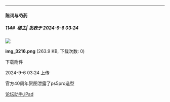 ﻿
*****

####  陈词与芍药  
##### 114#         楼主| 发表于 2024-9-6 03:24

<img src="https://img.saraba1st.com/forum/202409/05/152429sv76z4044k04k6v7.png" referrerpolicy="no-referrer">

<strong>img_3216.png</strong> (263.9 KB, 下载次数: 0)

下载附件

2024-9-6 03:24 上传

官方40周年贺图泄露了ps5pro造型

[论坛助手,iPad](https://bbs.saraba1st.com/2b/forum.php?mod=viewthread&amp;tid=2029836)

